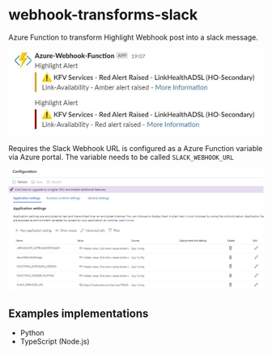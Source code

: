 # webhook-transforms-slack

Azure Function to transform Highlight Webhook post into a slack message.

![Slack Notification](/images/slack_message.jpg)

Requires the Slack Webhook URL is configured as a Azure Function variable via Azure portal. The variable needs to be called `SLACK_WEBHOOK_URL`

![Azure Function Variable](/images/azure_function_variable.jpg)

## Examples implementations

* Python
* TypeScript (Node.js)
